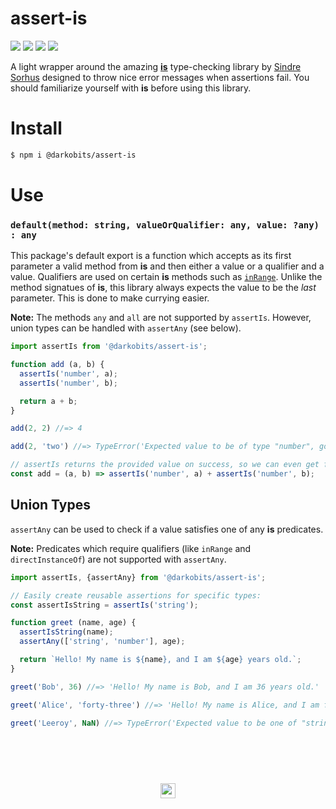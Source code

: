 # assert-is

[![][npm-img]][npm-url] [![][david-img]][david-url] [![][cc-img]][cc-url] [![][xo-img]][xo-url]

A light wrapper around the amazing [**is**](https://github.com/sindresorhus/is) type-checking library by [Sindre Sorhus](https://github.com/sindresorhus) designed to throw nice error messages when assertions fail. You should familiarize yourself with **is** before using this library.

# Install

```bash
$ npm i @darkobits/assert-is
```

# Use

### `default(method: string, valueOrQualifier: any, value: ?any) : any`

This package's default export is a function which accepts as its first parameter a valid method from **is** and then either a value or a qualifier and a value. Qualifiers are used on certain **is** methods such as [`inRange`](https://github.com/sindresorhus/is#inrangevalue-range). Unlike the method signatues of **is**, this library always expects the value to be the _last_ parameter. This is done to make currying easier.

**Note:** The methods `any` and `all` are not supported by `assertIs`. However, union types can be handled with `assertAny` (see below).

```js
import assertIs from '@darkobits/assert-is';

function add (a, b) {
  assertIs('number', a);
  assertIs('number', b);

  return a + b;
}

add(2, 2) //=> 4

add(2, 'two') //=> TypeError('Expected value to be of type "number", got "string".')

// assertIs returns the provided value on success, so we can even get fancy:
const add = (a, b) => assertIs('number', a) + assertIs('number', b);
```

## Union Types

`assertAny` can be used to check if a value satisfies one of any **is** predicates.

**Note:** Predicates which require qualifiers (like `inRange` and `directInstanceOf`) are not supported with `assertAny`.

```js
import assertIs, {assertAny} from '@darkobits/assert-is';

// Easily create reusable assertions for specific types:
const assertIsString = assertIs('string');

function greet (name, age) {
  assertIsString(name);
  assertAny(['string', 'number'], age);

  return `Hello! My name is ${name}, and I am ${age} years old.`;
}

greet('Bob', 36) //=> 'Hello! My name is Bob, and I am 36 years old.'

greet('Alice', 'forty-three') //=> 'Hello! My name is Alice, and I am forty-three years old.'

greet('Leeroy', NaN) //=> TypeError('Expected value to be one of "string" or "number", got "nan".')
```

## &nbsp;
<p align="center">
  <br>
  <img width="24" height="24" src="https://cloud.githubusercontent.com/assets/441546/25318539/db2f4cf2-2845-11e7-8e10-ef97d91cd538.png">
</p>

[npm-img]: https://img.shields.io/npm/v/@darkobits/assert-is.svg?style=flat-square
[npm-url]: https://www.npmjs.com/package/@darkobits/assert-is

[david-img]: https://img.shields.io/david/darkobits/assert-is.svg?style=flat-square
[david-url]: https://david-dm.org/darkobits/assert-is

[cc-img]: https://img.shields.io/badge/Conventional%20Commits-1.0.0-yellow.svg?style=flat-square
[cc-url]: https://github.com/conventional-changelog/standard-version

[xo-img]: https://img.shields.io/badge/code_style-XO-e271a5.svg?style=flat-square
[xo-url]: https://github.com/sindresorhus/xo
